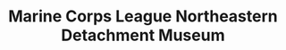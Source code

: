 ---
layout: repo
title: "Marine Corps League Northeastern Detachment Museum"
id: 14829
permalink: repos/14829/
---
